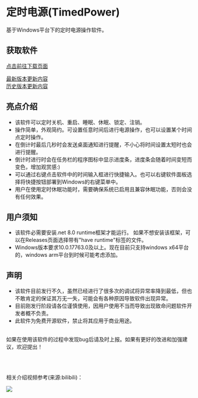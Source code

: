 # 定时电源(TimedPower)

基于Windows平台下的定时电源操作软件。<br/>
## 获取软件
[点击前往下载页面](https://github.com/Hgnim/TimedPower/releases/latest)

[最新版本更新内容](update_log/latest_version.md)<br/>
[历史版本更新内容](update_log/old_version.md)<br/>

## 亮点介绍
- 该软件可以定时关机、重启、睡眠、休眠、锁定、注销。
- 操作简单，外观简约。可设置任意时间后进行电源操作，也可以设置某个时间点定时操作。
- 在倒计时最后几秒时会发送桌面通知进行提醒，不小心将时间设置太短时也会进行提醒。
- 倒计时进行时会在任务栏的程序图标中显示进度条，进度条会随着时间变短而变色，增加观赏感:)
- 可以通过右键点击软件中的时间输入框进行快捷输入。也可以右键软件面板选择将快捷按钮部署到Windows的右键菜单中。
- 用户在使用定时休眠功能时，需要确保系统已启用且兼容休眠功能，否则会没有任何效果。

## 用户须知
- 该软件必需要安装.net 8.0 runtime框架才能运行。 如果不想安装该框架，可以在Releases页面选择带有"have runtime"标签的文件。
- Windows版本要求10.0.17763.0及以上。现在目前只支持windows x64平台的，windows arm平台到时候可能考虑添加。

## 声明
- 该软件目前发行不久，虽然已经进行了很多次的调试将异常率降到最低，但也不敢肯定的保证其万无一失，可能会有各种原因导致软件出现异常。
- 目前刚发行阶段请各位谨慎使用，因用户使用不当而导致出现致命问题软件开发者概不负责。
- 此软件为免费开源软件，禁止将其应用于商业用途。
## 
如果在使用该软件的过程中发现bug后请及时上报。如果有更好的改进和加强建议，欢迎提出！



<br/><br/>
<div>
相关介绍视频参考(来源:bilibili)：

[![](https://i1.hdslb.com/bfs/archive/72402bc5815d130cab8256d3a6fc45c95af1d6e8.jpg@308w_174h)](https://www.bilibili.com/video/BV1JptjegEVP)
</div>
